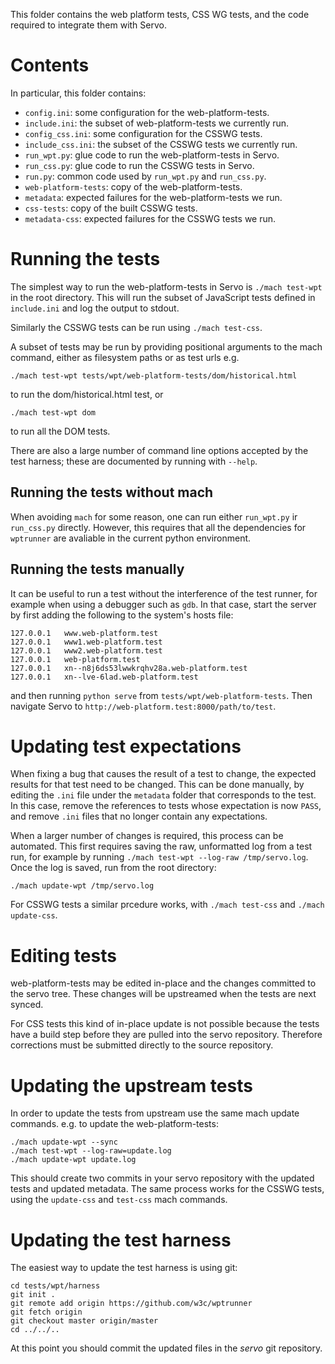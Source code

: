This folder contains the web platform tests, CSS WG tests, and the
code required to integrate them with Servo.

Contents
========

In particular, this folder contains:

* `config.ini`: some configuration for the web-platform-tests.
* `include.ini`: the subset of web-platform-tests we currently run.
* `config_css.ini`: some configuration for the CSSWG tests.
* `include_css.ini`: the subset of the CSSWG tests we currently run.
* `run_wpt.py`: glue code to run the web-platform-tests in Servo.
* `run_css.py`: glue code to run the CSSWG tests in Servo.
* `run.py`: common code used by `run_wpt.py` and `run_css.py`.
* `web-platform-tests`: copy of the web-platform-tests.
* `metadata`: expected failures for the web-platform-tests we run.
* `css-tests`: copy of the built CSSWG tests.
* `metadata-css`: expected failures for the CSSWG tests we run.

Running the tests
=================

The simplest way to run the web-platform-tests in Servo is `./mach
test-wpt` in the root directory. This will run the subset of
JavaScript tests defined in `include.ini` and log the output to
stdout.

Similarly the CSSWG tests can be run using `./mach test-css`.

A subset of tests may be run by providing positional arguments to the
mach command, either as filesystem paths or as test urls e.g.

    ./mach test-wpt tests/wpt/web-platform-tests/dom/historical.html

to run the dom/historical.html test, or

    ./mach test-wpt dom

to run all the DOM tests.

There are also a large number of command line options accepted by the
test harness; these are documented by running with `--help`.

Running the tests without mach
------------------------------

When avoiding `mach` for some reason, one can run either `run_wpt.py`
ir `run_css.py` directly. However, this requires that all the
dependencies for `wptrunner` are avaliable in the current python
environment.

Running the tests manually
--------------------------

It can be useful to run a test without the interference of the test runner, for
example when using a debugger such as `gdb`. In that case, start the server by
first adding the following to the system's hosts file:

    127.0.0.1   www.web-platform.test
    127.0.0.1   www1.web-platform.test
    127.0.0.1   www2.web-platform.test
    127.0.0.1   web-platform.test
    127.0.0.1   xn--n8j6ds53lwwkrqhv28a.web-platform.test
    127.0.0.1   xn--lve-6lad.web-platform.test

and then running `python serve` from `tests/wpt/web-platform-tests`.
Then navigate Servo to `http://web-platform.test:8000/path/to/test`.

Updating test expectations
==========================

When fixing a bug that causes the result of a test to change, the expected
results for that test need to be changed. This can be done manually, by editing
the `.ini` file under the `metadata` folder that corresponds to the test. In
this case, remove the references to tests whose expectation is now `PASS`, and
remove `.ini` files that no longer contain any expectations.

When a larger number of changes is required, this process can be automated.
This first requires saving the raw, unformatted log from a test run, for
example by running `./mach test-wpt --log-raw /tmp/servo.log`. Once the
log is saved, run from the root directory:

    ./mach update-wpt /tmp/servo.log

For CSSWG tests a similar prcedure works, with `./mach test-css` and
`./mach update-css`.

Editing tests
=============

web-platform-tests may be edited in-place and the changes committed to
the servo tree. These changes will be upstreamed when the tests are
next synced.

For CSS tests this kind of in-place update is not possible because the
tests have a build step before they are pulled into the servo
repository. Therefore corrections must be submitted directly to the
source repository.

Updating the upstream tests
===========================

In order to update the tests from upstream use the same mach update
commands. e.g. to update the web-platform-tests:

    ./mach update-wpt --sync
    ./mach test-wpt --log-raw=update.log
    ./mach update-wpt update.log

This should create two commits in your servo repository with the
updated tests and updated metadata. The same process works for the
CSSWG tests, using the `update-css` and `test-css` mach commands.

Updating the test harness
=========================

The easiest way to update the test harness is using git:

    cd tests/wpt/harness
    git init .
    git remote add origin https://github.com/w3c/wptrunner
    git fetch origin
    git checkout master origin/master
    cd ../../..

At this point you should commit the updated files in the *servo* git repository.
